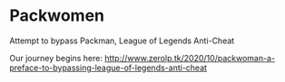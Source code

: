 # Packwomen
Attempt to bypass Packman, League of Legends Anti-Cheat

Our journey begins here: http://www.zerolp.tk/2020/10/packwoman-a-preface-to-bypassing-league-of-legends-anti-cheat
